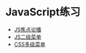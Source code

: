 # JavaScript练习

- [JS焦点论播](https://ashayx.github.io/JavaScript-demo/JavaScript%E7%BB%83%E6%89%8B%E9%A1%B9%E7%9B%AE/JS%E7%84%A6%E7%82%B9%E8%BD%AE%E6%92%AD.html)
- [JS二级菜单](https://ashayx.github.io/JavaScript-demo/JavaScript%E7%BB%83%E6%89%8B%E9%A1%B9%E7%9B%AE/JS%E5%A4%9A%E7%BA%A7%E8%8F%9C%E5%8D%95.html)
- [CSS多级菜单]()
